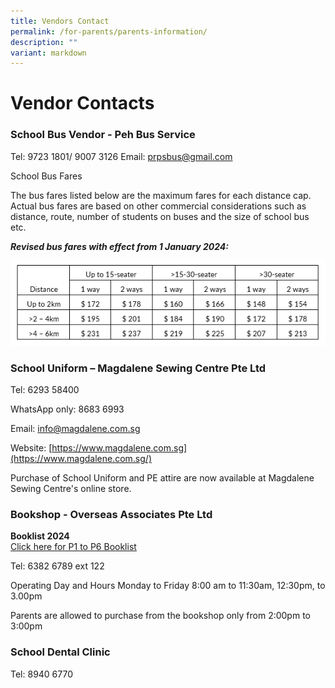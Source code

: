 ```yaml
---
title: Vendors Contact
permalink: /for-parents/parents-information/
description: ""
variant: markdown
---
```

# **Vendor Contacts**


### School Bus Vendor - Peh Bus Service ###



Tel: 9723 1801/ 9007 3126 
Email: [prpsbus@gmail.com](mailto:prpsbus@gmail.com)

School Bus Fares

The bus fares listed below are the maximum fares for each distance cap. Actual bus fares are based on other commercial considerations such as distance, route, number of students on buses and the size of school bus etc.

***Revised bus fares with effect from 1 January 2024:***

![](/images/school%20bus%20table.PNG)





### School Uniform – Magdalene Sewing Centre Pte Ltd ###

Tel: 6293 58400

WhatsApp only: 8683 6993

Email: [info@magdalene.com.sg](mailto:info@magdalene.com.sg)

Website: [https://www.magdalene.com.sg](https://www.magdalene.com.sg/)

Purchase of School Uniform and PE attire are now available at Magdalene Sewing Centre's online store. 


### Bookshop - Overseas Associates Pte Ltd ###

**Booklist 2024**&nbsp;   
[Click here for P1 to P6 Booklist](https://go.gov.sg/booklist2024)

Tel: 6382 6789 ext 122

Operating Day and Hours
Monday to Friday
8:00 am to 11:30am, 12:30pm, to 3.00pm

Parents are allowed to purchase from the bookshop only from 2:00pm to 3:00pm

### School Dental Clinic ###

Tel: 8940 6770